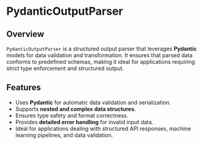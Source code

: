 # PydanticOutputParser

## Overview
`PydanticOutputParser` is a structured output parser that leverages **Pydantic** models for data validation and transformation. It ensures that parsed data conforms to predefined schemas, making it ideal for applications requiring strict type enforcement and structured output.

## Features
- Uses **Pydantic** for automatic data validation and serialization.
- Supports **nested and complex data structures**.
- Ensures type safety and format correctness.
- Provides **detailed error handling** for invalid input data.
- Ideal for applications dealing with structured API responses, machine learning pipelines, and data validation.

